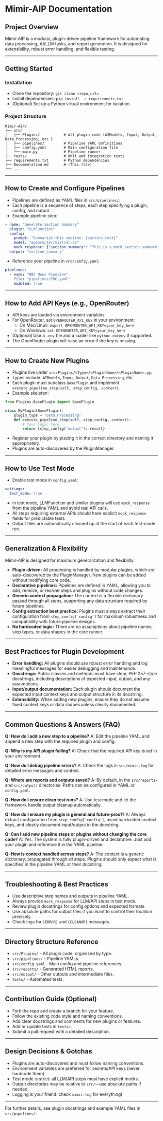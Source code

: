 # Mimir-AIP Documentation

## Project Overview
Mimir-AIP is a modular, plugin-driven pipeline framework for automating data processing, AI/LLM tasks, and report generation. It is designed for extensibility, robust error handling, and flexible testing.

---

## Getting Started

### Installation
- Clone the repository: `git clone <repo_url>`
- Install dependencies: `pip install -r requirements.txt`
- (Optional) Set up a Python virtual environment for isolation.

### Project Structure
```
Mimir-AIP/
├── src/
│   ├── Plugins/           # All plugin code (AIModels, Input, Output, Data_Processing, etc.)
│   ├── pipelines/         # Pipeline YAML definitions
│   ├── config.yaml        # Main configuration file
│   └── main.py            # Pipeline runner
├── tests/                 # Unit and integration tests
├── requirements.txt       # Python dependencies
├── Documentation.md       # (This file)
└── ...
```

---

## How to Create and Configure Pipelines

- Pipelines are defined as YAML files in `src/pipelines/`.
- Each pipeline is a sequence of steps, each step specifying a plugin, config, and output.
- Example pipeline step:
```yaml
- name: "Generate Section Summary"
  plugin: "LLMFunction"
  config:
    prompt: "Summarize this section: {section_text}"
    model: "openrouter/mistral-7b"
    mock_response: {"section_summary": "This is a mock section summary for testing."}  # For test mode
  output: "section_summary"
```
- Reference your pipeline in `src/config.yaml`:
```yaml
pipelines:
  - name: "BBC News Pipeline"
    file: "pipelines/POC.yaml"
    enabled: true
```

---

## How to Add API Keys (e.g., OpenRouter)

- API keys are loaded via environment variables.
- For OpenRouter, set `OPENROUTER_API_KEY` in your environment:
  - On Mac/Linux: `export OPENROUTER_API_KEY=your_key_here`
  - On Windows: `set OPENROUTER_API_KEY=your_key_here`
- (Optional) Use a `.env` file and a loader like `python-dotenv` if supported.
- The OpenRouter plugin will raise an error if the key is missing.

---

## How to Create New Plugins

- Plugins live under `src/Plugins/<Type>/<PluginName>/<PluginName>.py`.
- Types include: `AIModels`, `Input`, `Output`, `Data_Processing`, etc.
- Each plugin must subclass `BasePlugin` and implement `execute_pipeline_step(self, step_config, context)`.
- Example skeleton:
```python
from Plugins.BasePlugin import BasePlugin

class MyPlugin(BasePlugin):
    plugin_type = "Data_Processing"
    def execute_pipeline_step(self, step_config, context):
        # Your logic here
        return {step_config["output"]: result}
```
- Register your plugin by placing it in the correct directory and naming it appropriately.
- Plugins are auto-discovered by the PluginManager.

---

## How to Use Test Mode

- Enable test mode in `config.yaml`:
```yaml
settings:
  test_mode: true
```
- In test mode, LLMFunction and similar plugins will use `mock_response` from the pipeline YAML and avoid real API calls.
- All steps requiring external APIs should have explicit `mock_response` fields for predictable tests.
- Output files are automatically cleaned up at the start of each test-mode run.

---

## Generalization & Flexibility

Mimir-AIP is designed for maximum generalization and flexibility:
- **Plugin-driven:** All processing is handled by modular plugins, which are auto-discovered by the PluginManager. New plugins can be added without modifying core code.
- **Declarative pipelines:** Pipelines are defined in YAML, allowing you to add, remove, or reorder steps and plugins without code changes.
- **Generic context propagation:** The context is a flexible dictionary passed through all steps, supporting any data structure required by future pipelines.
- **Config extraction best practice:** Plugins must always extract their configuration from `step_config['config']` for maximum robustness and compatibility with future pipeline designs.
- **No hardcoded logic:** There are no assumptions about pipeline names, step types, or data shapes in the core runner.

---

## Best Practices for Plugin Development

- **Error handling:** All plugins should use robust error handling and log meaningful messages for easier debugging and maintenance.
- **Docstrings:** Public classes and methods must have clear, PEP 257-style docstrings, including descriptions of expected input, output, and any assumptions.
- **Input/output documentation:** Each plugin should document the expected input context keys and output structure in its docstring.
- **Extensibility:** When adding new plugins, ensure they do not assume fixed context keys or data shapes unless clearly documented.

---

## Common Questions & Answers (FAQ)

**Q: How do I add a new step to a pipeline?**
A: Edit the pipeline YAML and append a new step with the required plugin and config.

**Q: Why is my API plugin failing?**
A: Check that the required API key is set in your environment.

**Q: How do I debug pipeline errors?**
A: Check the logs in `src/mimir.log` for detailed error messages and context.

**Q: Where are reports and outputs saved?**
A: By default, in the `src/reports/` and `src/output/` directories. Paths can be configured in YAML or `config.yaml`.

**Q: How do I ensure clean test runs?**
A: Use test mode and let the framework handle output cleanup automatically.

**Q: How do I ensure my plugin is general and future-proof?**
A: Always extract configuration from `step_config['config']`, avoid hardcoded context keys, and clearly document input/output in the docstring.

**Q: Can I add new pipeline steps or plugins without changing the core code?**
A: Yes. The system is fully plugin-driven and declarative. Just add your plugin and reference it in the YAML pipeline.

**Q: How is context handled across steps?**
A: The context is a generic dictionary, propagated through all steps. Plugins should only expect what is specified in the pipeline YAML or their docstring.

---

## Troubleshooting & Best Practices

- Use descriptive step names and outputs in pipeline YAML.
- Always provide `mock_response` for LLM/API steps in test mode.
- Review plugin docstrings for config options and expected formats.
- Use absolute paths for output files if you want to control their location precisely.
- Check logs for `[ERROR]` and `[CLEANUP]` messages.

---

## Directory Structure Reference

- `src/Plugins/` - All plugin code, organized by type.
- `src/pipelines/` - Pipeline YAMLs.
- `src/config.yaml` - Main config and pipeline references.
- `src/reports/` - Generated HTML reports.
- `src/output/` - Other outputs and intermediate files.
- `tests/` - Automated tests.

---

## Contribution Guide (Optional)
- Fork the repo and create a branch for your feature.
- Follow the existing code style and naming conventions.
- Add clear docstrings and comments for new plugins or features.
- Add or update tests in `tests/`.
- Submit a pull request with a detailed description.

---

## Design Decisions & Gotchas
- Plugins are auto-discovered and must follow naming conventions.
- Environment variables are preferred for secrets/API keys (never hardcode them).
- Test mode is strict: all LLM/API steps must have explicit mocks.
- Output directories may be relative to `src/`—use absolute paths if needed.
- Logging is your friend: check `mimir.log` for everything!

---

For further details, see plugin docstrings and example YAML files in `src/pipelines/`.
